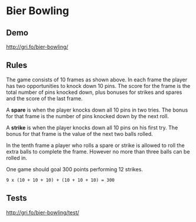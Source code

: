 # Bier Bowling

## Demo

http://gri.fo/bier-bowling/

## Rules

The game consists of 10 frames as shown above.  In each frame the player has two opportunities to knock down 10 pins. The score for the frame is the total number of pins knocked down, plus bonuses for strikes and spares and the score of the last frame.

A **spare** is when the player knocks down all 10 pins in two tries. The bonus for that frame is the number of pins knocked down by the next roll.

A **strike** is when the player knocks down all 10 pins on his first try. The bonus for that frame is the value of the next two balls rolled.

In the tenth frame a player who rolls a spare or strike is allowed to roll the extra balls to complete the frame. However no more than three balls can be rolled in.

One game should goal 300 points performing 12 strikes.

    9 x (10 + 10 + 10) + (10 + 10 + 10) = 300

## Tests

http://gri.fo/bier-bowling/test/